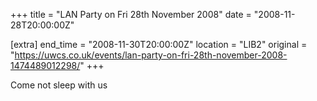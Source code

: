 +++
title = "LAN Party on Fri 28th November 2008"
date = "2008-11-28T20:00:00Z"

[extra]
end_time = "2008-11-30T20:00:00Z"
location = "LIB2"
original = "https://uwcs.co.uk/events/lan-party-on-fri-28th-november-2008-1474489012298/"
+++

Come not sleep with us

